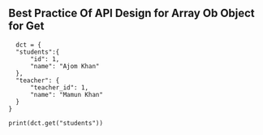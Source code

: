 ## Best Practice Of API Design for Array Ob Object for Get
  ```
    dct = {
    "students":{
        "id": 1,
        "name": "Ajom Khan"
    },
    "teacher": {
        "teacher_id": 1,
        "name": "Mamun Khan"
    }
}

print(dct.get("students"))
  ```
